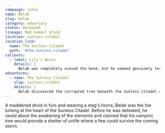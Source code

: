 ```yaml
---
campaign: lutes
name: Belak
slug: belak
category: adversary
status: Deceased
lineage: Mad human? druid
location: sunless-citadel
location_link:
  name: The Sunless Citadel
  path: '#the-sunless-citadel'
callouts:
  - label: Lily's Notes
    details: |
      Belak was completely around the bend, but he seemed genuinely terrified about the return of the elementals. Scary stuff.
adventures:
  - name: The Sunless Citadel
    slug: sunless-citadel
    details: |
      Belak discovered the corrupted tree beneath the Sunless Citadel and sought to use its power, in the process releasing the twig blights onto the Sapphire Coast. He also co-opted the goblins, and slew and reanimated the adventurers from Oakhurst as wooden guardians.
---
```


A maddened druid in furs and wearing a stag's horns, Belak was the foe lurking at the heart of the Sunless Citadel. Before he was defeated, he raved about the awakening of the elements and claimed that his vampiric tree would provide a shelter of unlife where a few could survive the coming storm.

